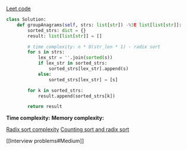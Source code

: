 [Leet code](https://leetcode.com/problems/group-anagrams/)

```Python
class Solution:
    def groupAnagrams(self, strs: list[str]) -%3E list[list[str]]:
        sorted_strs: dict = {}
        result: list[list[str]] = []

        # time complexity: n * O(str_len * 1) - radix sort
        for s in strs:
            lex_str = ''.join(sorted(s))
            if lex_str in sorted_strs:
                sorted_strs[lex_str].append(s)
            else:
                sorted_strs[lex_str] = [s]

        for k in sorted_strs:
            result.append(sorted_strs[k])

        return result
```
**Time complexity:**
**Memory complexity:**

[Radix sort complexity](https://www.simplilearn.com/tutorials/data-structure-tutorial/radix-sort#:~:text=The%20Radix%20sort%20algorithm%20works,counting%20sort%20as%20a%20subroutine.)
[Counting sort and radix sort](https://medium.com/nerd-for-tech/counting-sort-radix-sort-ccd9f77a00a2)

[[Interview problems#Medium]]